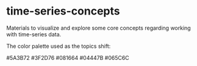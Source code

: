 # time-series-concepts
Materials to visualize and explore some core concepts regarding working with time-series data.

The color palette used as the topics shift:

#5A3B72
#3F2D76
#081664
#04447B
#065C6C
